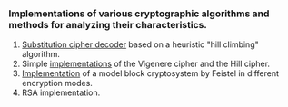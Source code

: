 ### Implementations of various cryptographic algorithms and methods for analyzing their characteristics.
1.  [Substitution cipher decoder](https://github.com/Gaettaca/encryption-algorithms/tree/main/hill-climbing-algo) based on a heuristic "hill climbing" algorithm.
2.  Simple [implementations](https://github.com/Gaettaca/encryption-algorithms/tree/main/hills-vigeners-ciphers) of the Vigenere cipher and the Hill cipher.
3. [Implementation](https://github.com/Gaettaca/encryption-algorithms/tree/main/g-model) of a model block cryptosystem by Feistel in different encryption modes.
4. RSA implementation.
